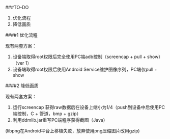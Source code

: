 ###TO-DO

1. 优化流程
2. 降低画质

####1 优化流程

现有两套方案：

1. 设备端取得root权限后完全使用PC端adb控制（screencap + pull + show）（ver 1）
2. 设备端取得root权限后使用Android Service维护图像序列，PC端仅pull + show

####2 降低画质

现有两套方案：

1. 运行screencap 获得raw数据后在设备上缩小为1/4（push到设备中后使用PC端控制，C + 管道，bmp + gzip）
2. 利用ddmlib.jar重写PC端程序获得截图（Java）

(libpng在Android平台上移植失败，放弃使用png压缩图片改用gzip)

